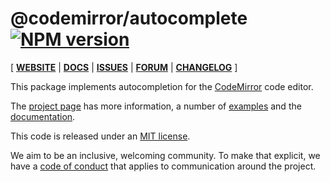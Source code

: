 # @codemirror/autocomplete [![NPM version](https://img.shields.io/npm/v/@codemirror/autocomplete.svg)](https://www.npmjs.org/package/@codemirror/autocomplete)

[ [**WEBSITE**](https://codemirror.net/6/) | [**DOCS**](https://codemirror.net/6/docs/ref/#autocomplete) | [**ISSUES**](https://github.com/codemirror/codemirror.next/issues) | [**FORUM**](https://discuss.codemirror.net/c/next/) | [**CHANGELOG**](https://github.com/codemirror/autocomplete/blob/main/CHANGELOG.md) ]

This package implements autocompletion for the
[CodeMirror](https://codemirror.net/6/) code editor.

The [project page](https://codemirror.net/6/) has more information, a
number of [examples](https://codemirror.net/6/examples/) and the
[documentation](https://codemirror.net/6/docs/).

This code is released under an
[MIT license](https://github.com/codemirror/autocomplete/tree/main/LICENSE).

We aim to be an inclusive, welcoming community. To make that explicit,
we have a [code of
conduct](http://contributor-covenant.org/version/1/1/0/) that applies
to communication around the project.
